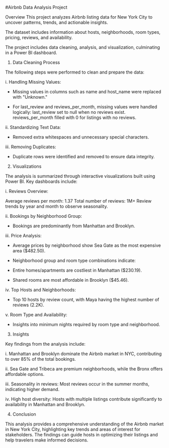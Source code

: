 #Airbnb Data Analysis Project

Overview
This project analyzes Airbnb listing data for New York City to uncover patterns, trends, and actionable insights.

 The dataset includes information about hosts, neighborhoods, room types, pricing, reviews, and availability.
 
 The project includes data cleaning, analysis, and visualization, culminating in a Power BI dashboard.

1. Data Cleaning Process

The following steps were performed to clean and prepare the data:

i. Handling Missing Values:

- Missing values in columns such as name and host_name were replaced with "Unknown."

- For last_review and reviews_per_month, missing values were handled logically:
last_review set to null when no reviews exist.
reviews_per_month filled with 0 for listings with no reviews.

ii. Standardizing Text Data:

- Removed extra whitespaces and unnecessary special characters.

iii. Removing Duplicates:

- Duplicate rows were identified and removed to ensure data integrity.


2. Visualizations

The analysis is summarized through interactive visualizations built using Power BI. Key dashboards include:

i. Reviews Overview:

Average reviews per month: 1.37
Total number of reviews: 1M+
Review trends by year and month to observe seasonality.

ii. Bookings by Neighborhood Group:

- Bookings are predominantly from Manhattan and Brooklyn.

iii. Price Analysis:

- Average prices by neighborhood show Sea Gate as the most expensive area ($482.50).

- Neighborhood group and room type combinations indicate:

- Entire homes/apartments are costliest in Manhattan ($230.19).

- Shared rooms are most affordable in Brooklyn ($45.46).

iv. Top Hosts and Neighborhoods:

- Top 10 hosts by review count, with Maya having the highest number of reviews (2.2K).

v. Room Type and Availability:

- Insights into minimum nights required by room type and neighborhood.


3. Insights

Key findings from the analysis include:

i. Manhattan and Brooklyn dominate the Airbnb market in NYC, contributing to over 85% of the total bookings.

ii. Sea Gate and Tribeca are premium neighborhoods, while the Bronx offers affordable options.

iii. Seasonality in reviews: Most reviews occur in the summer months, indicating higher demand.

iv. High host diversity: Hosts with multiple listings contribute significantly to availability in Manhattan and Brooklyn.

4. Conclusion

This analysis provides a comprehensive understanding of the Airbnb market in New York City, highlighting key trends and areas of interest for stakeholders. The findings can guide hosts in optimizing their listings and help travelers make informed decisions.



